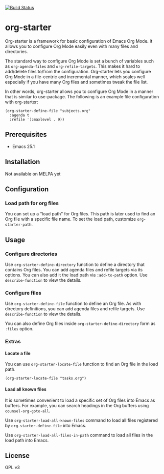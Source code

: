 [![Build Status](https://travis-ci.org/akirak/org-starter.svg?branch=master)](https://travis-ci.org/akirak/org-starter)

# org-starter

Org-starter is a framework for basic configuration of Emacs Org Mode. It allows you to configure Org Mode easily even with many files and directories. 

The standard way to configure Org Mode is set a bunch of variables such as `org-agenda-files` and `org-refile-targets`. This makes it hard to add/delete files to/from the configuration. Org-starter lets you configure Org Mode in a file-centric and incremental manner, which scales well especially if you have many Org files and sometimes tweak the file list. 

In other words, org-starter allows you to configure Org Mode in a manner that is similar
to use-package. The following is an example file configuration with org-starter:

``` emacs-lisp
(org-starter-define-file "subjects.org"
  :agenda t
  :refile '(:maxlevel . 9))
```

## Prerequisites

- Emacs 25.1

## Installation

Not available on MELPA yet

## Configuration

### Load path for org files

You can set up a "load path" for Org files. This path is later used to find an Org file
with a specific file name. To set the load path, customize `org-starter-path`.

## Usage

### Configure directories

Use `org-starter-define-directory` function to define a directory that contains Org files. You can add agenda files and refile targets via its options. You can also add it the load path via `:add-to-path` option. Use `describe-function` to view the details. 

### Configure files

Use `org-starter-define-file` function to define an Org file. As with directory definitions, you can add agenda files and refile targets. Use `describe-function` to view the details. 

You can also define Org files inside `org-starter-define-directory` form as `:files` option.

### Extras

#### Locate a file

You can use `org-starter-locate-file` function to find an Org file in the load path. 

    (org-starter-locate-file "tasks.org")

#### Load all known files

It is sometimes convenient to load a specific set of Org files into Emacs as buffers. For example, you can search headings in the Org buffers using `counsel-org-goto-all`.

Use `org-starter-load-all-known-files` command to load all files registered by `org-starter-define-file` into Emacs.

Use `org-starter-load-all-files-in-path` command to load all files in the load path into Emacs.

## License

GPL v3
